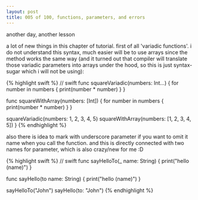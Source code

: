 ```yaml
---
layout: post
title: 005 of 100, functions, parameters, and errors
---
```


another day, another lesson

a lot of new things in this chapter of tutorial. first of all 'variadic functions'. i do not understand this syntax, much easier will be to use arrays since the method works the same way (and it turned out that compiler will translate those variadic parameters into arrays under the hood, so this is just syntax-sugar which i will not be using):

{% highlight swift %}
// swift
func squareVariadic(numbers: Int...) {
    for number in numbers {
        print(number * number)
    }
}

func squareWithArray(numbers: [Int]) {
    for number in numbers {
        print(number * number)
    }
}

squareVariadic(numbers: 1, 2, 3, 4, 5)
squareWithArray(numbers: [1, 2, 3, 4, 5])
}
{% endhighlight %}

also there is idea to mark with underscore parameter if you want to omit it name when you call the function. and this is directly connected with two names for parameter, which is also crazy/new for me :D 

{% highlight swift %}
// swift
func sayHelloTo(_ name: String) {
  print("hello \(name)")
}

func sayHello(to name: String) {
  print("hello \(name)")
}

sayHelloTo("John")
sayHello(to: "John")
{% endhighlight %}

